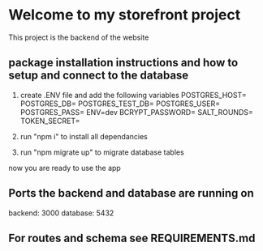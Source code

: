 # Welcome to my storefront project

  This project is the backend of the website

## package installation instructions and how to setup and connect to the database
1. create .ENV file and add the following variables
    POSTGRES_HOST=
    POSTGRES_DB=
    POSTGRES_TEST_DB=
    POSTGRES_USER=
    POSTGRES_PASS=
    ENV=dev
    BCRYPT_PASSWORD=
    SALT_ROUNDS=
    TOKEN_SECRET=

2. run "npm i" to install all dependancies
3. run "npm migrate up" to migrate database tables

now you are ready to use the app

## Ports the backend and database are running on
backend: 3000
database: 5432

## For routes and schema see REQUIREMENTS.md
    
